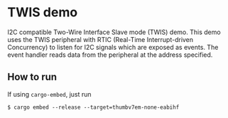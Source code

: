 # TWIS demo

I2C compatible Two-Wire Interface Slave mode (TWIS) demo. This demo uses the TWIS peripheral with RTIC (Real-Time Interrupt-driven Concurrency) to listen for I2C signals which are exposed as events. The event handler reads data from the peripheral at the address specified.

## How to run 

If using `cargo-embed`, just run

```console
$ cargo embed --release --target=thumbv7em-none-eabihf
```